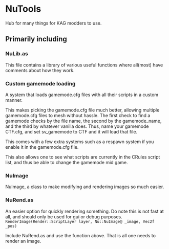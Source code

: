 # NuTools
Hub for many things for KAG modders to use.

## Primarily including

### NuLib.as
This file contains a library of various useful functions where all(most) have comments about how they work.

### Custom gamemode loading
A system that loads gamemode.cfg files with all their scripts in a custom manner.

This makes picking the gamemode.cfg file much better, allowing multiple gamemode.cfg files to mesh without hassle. The first check to find a gamemode checks by the file name, the second by the gamemode_name, and the third by whatever vanilla does. Thus, name your gamemode CTF.cfg, and set sv_gamemode to CTF and it will load that file.

This comes with a few extra systems such as a respawn system if you enable it in the gamemode.cfg file.

This also allows one to see what scripts are currently in the CRules script list, and thus be able to change the gamemode mid game.
### NuImage
NuImage, a class to make modifying and rendering images so much easier.

### NuRend.as
An easier option for quickly rendering something. Do note this is not fast at all, and should only be used for gui or debug purposes.
`RenderImage(Render::ScriptLayer layer, Nu::NuImage@ _image, Vec2f _pos)`

Include NuRend.as and use the function above. That is all one needs to render an image.